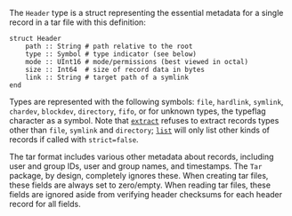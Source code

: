 The `Header` type is a struct representing the essential metadata for a single record in a tar file with this definition:

```
struct Header
    path :: String # path relative to the root
    type :: Symbol # type indicator (see below)
    mode :: UInt16 # mode/permissions (best viewed in octal)
    size :: Int64  # size of record data in bytes
    link :: String # target path of a symlink
end
```

Types are represented with the following symbols: `file`, `hardlink`, `symlink`, `chardev`, `blockdev`, `directory`, `fifo`, or for unknown types, the typeflag character as a symbol. Note that [`extract`](@ref) refuses to extract records types other than `file`, `symlink` and `directory`; [`list`](@ref) will only list other kinds of records if called with `strict=false`.

The tar format includes various other metadata about records, including user and group IDs, user and group names, and timestamps. The `Tar` package, by design, completely ignores these. When creating tar files, these fields are always set to zero/empty. When reading tar files, these fields are ignored aside from verifying header checksums for each header record for all fields.
